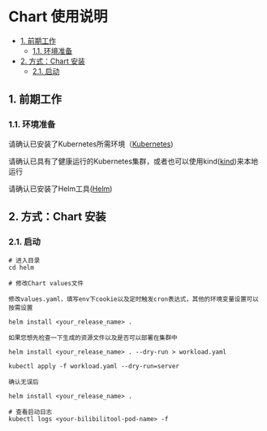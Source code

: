 # Chart 使用说明
<!-- TOC depthFrom:2 -->

- [1. 前期工作](#1-前期工作)
    - [1.1. 环境准备](#11-环境准备)
- [2. 方式：Chart 安装](#2-方式-Chart安装)
    - [2.1. 启动](#21-启动)

<!-- /TOC -->
## 1. 前期工作

### 1.1. 环境准备

请确认已安装了Kubernetes所需环境（[Kubernetes](https://kubernetes/kubernetes.io))

请确认已具有了健康运行的Kubernetes集群，或者也可以使用kind([kind](https://kind.sigs.k8s.io/))来本地运行

请确认已安装了Helm工具([Helm](https://helm.sh/))

## 2. 方式：Chart 安装

### 2.1. 启动

```
# 进入目录
cd helm

# 修改Chart values文件

修改values.yaml，填写env下cookie以及定时触发cron表达式，其他的环境变量设置可以按需设置

helm install <your_release_name> .

如果您想先检查一下生成的资源文件以及是否可以部署在集群中

helm install <your_release_name> . --dry-run > workload.yaml

kubectl apply -f workload.yaml --dry-run=server

确认无误后

helm install <your_release_name> .

# 查看启动日志
kubectl logs <your-bilibilitool-pod-name> -f
```

